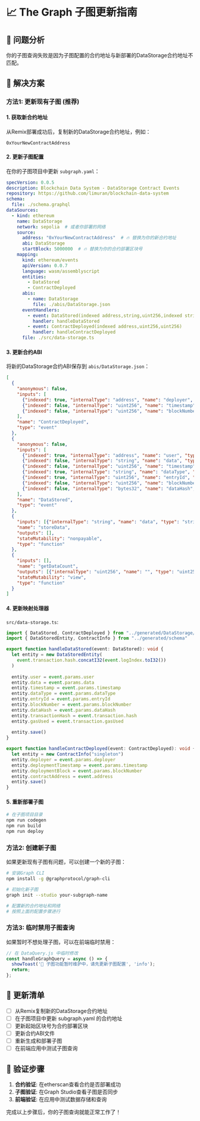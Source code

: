 # 📈 The Graph 子图更新指南

## 🎯 问题分析
你的子图查询失败是因为子图配置的合约地址与新部署的DataStorage合约地址不匹配。

## 🔧 解决方案

### 方法1: 更新现有子图 (推荐)

#### 1. 获取新合约地址
从Remix部署成功后，复制新的DataStorage合约地址，例如：
```
0xYourNewContractAddress
```

#### 2. 更新子图配置
在你的子图项目中更新 `subgraph.yaml`：

```yaml
specVersion: 0.0.5
description: Blockchain Data System - DataStorage Contract Events
repository: https://github.com/limuran/blockchain-data-system
schema:
  file: ./schema.graphql
dataSources:
  - kind: ethereum
    name: DataStorage
    network: sepolia  # 或者你部署的网络
    source:
      address: "0xYourNewContractAddress"  # 🔥 替换为你的新合约地址
      abi: DataStorage
      startBlock: 5000000  # 🔥 替换为你的合约部署区块号
    mapping:
      kind: ethereum/events
      apiVersion: 0.0.7
      language: wasm/assemblyscript
      entities:
        - DataStored
        - ContractDeployed
      abis:
        - name: DataStorage
          file: ./abis/DataStorage.json
      eventHandlers:
        - event: DataStored(indexed address,string,uint256,indexed string,indexed uint256,uint256,bytes32)
          handler: handleDataStored
        - event: ContractDeployed(indexed address,uint256,uint256)
          handler: handleContractDeployed
      file: ./src/data-storage.ts
```

#### 3. 更新合约ABI
将新的DataStorage合约ABI保存到 `abis/DataStorage.json`：

```json
[
  {
    "anonymous": false,
    "inputs": [
      {"indexed": true, "internalType": "address", "name": "deployer", "type": "address"},
      {"indexed": false, "internalType": "uint256", "name": "timestamp", "type": "uint256"},
      {"indexed": false, "internalType": "uint256", "name": "blockNumber", "type": "uint256"}
    ],
    "name": "ContractDeployed",
    "type": "event"
  },
  {
    "anonymous": false,
    "inputs": [
      {"indexed": true, "internalType": "address", "name": "user", "type": "address"},
      {"indexed": false, "internalType": "string", "name": "data", "type": "string"},
      {"indexed": false, "internalType": "uint256", "name": "timestamp", "type": "uint256"},
      {"indexed": true, "internalType": "string", "name": "dataType", "type": "string"},
      {"indexed": true, "internalType": "uint256", "name": "entryId", "type": "uint256"},
      {"indexed": false, "internalType": "uint256", "name": "blockNumber", "type": "uint256"},
      {"indexed": false, "internalType": "bytes32", "name": "dataHash", "type": "bytes32"}
    ],
    "name": "DataStored",
    "type": "event"
  },
  {
    "inputs": [{"internalType": "string", "name": "data", "type": "string"}, {"internalType": "string", "name": "dataType", "type": "string"}],
    "name": "storeData",
    "outputs": [],
    "stateMutability": "nonpayable",
    "type": "function"
  },
  {
    "inputs": [],
    "name": "getDataCount",
    "outputs": [{"internalType": "uint256", "name": "", "type": "uint256"}],
    "stateMutability": "view",
    "type": "function"
  }
]
```

#### 4. 更新映射处理器
`src/data-storage.ts`:
```typescript
import { DataStored, ContractDeployed } from "../generated/DataStorage/DataStorage"
import { DataStoredEntity, ContractInfo } from "../generated/schema"

export function handleDataStored(event: DataStored): void {
  let entity = new DataStoredEntity(
    event.transaction.hash.concatI32(event.logIndex.toI32())
  )
  
  entity.user = event.params.user
  entity.data = event.params.data
  entity.timestamp = event.params.timestamp
  entity.dataType = event.params.dataType
  entity.entryId = event.params.entryId
  entity.blockNumber = event.params.blockNumber
  entity.dataHash = event.params.dataHash
  entity.transactionHash = event.transaction.hash
  entity.gasUsed = event.transaction.gasUsed
  
  entity.save()
}

export function handleContractDeployed(event: ContractDeployed): void {
  let entity = new ContractInfo("singleton")
  entity.deployer = event.params.deployer
  entity.deploymentTimestamp = event.params.timestamp
  entity.deploymentBlock = event.params.blockNumber
  entity.contractAddress = event.address
  entity.save()
}
```

#### 5. 重新部署子图
```bash
# 在子图项目目录
npm run codegen
npm run build
npm run deploy
```

### 方法2: 创建新子图

如果更新现有子图有问题，可以创建一个新的子图：

```bash
# 安装Graph CLI
npm install -g @graphprotocol/graph-cli

# 初始化新子图
graph init --studio your-subgraph-name

# 配置新的合约地址和网络
# 按照上面的配置步骤进行
```

### 方法3: 临时禁用子图查询

如果暂时不想处理子图，可以在前端临时禁用：

```javascript
// 在 DataQuery.js 中临时修改
const handleGraphQuery = async () => {
  showToast('🔧 子图功能暂时维护中，请先更新子图配置', 'info');
  return;
};
```

## 📝 更新清单

- [ ] 从Remix复制新的DataStorage合约地址
- [ ] 在子图项目中更新 subgraph.yaml 的合约地址
- [ ] 更新起始区块号为合约部署区块
- [ ] 更新合约ABI文件
- [ ] 重新生成和部署子图
- [ ] 在前端应用中测试子图查询

## 🎯 验证步骤

1. **合约验证**: 在etherscan查看合约是否部署成功
2. **子图验证**: 在Graph Studio查看子图是否同步
3. **前端验证**: 在应用中测试数据存储和查询

完成以上步骤后，你的子图查询就能正常工作了！